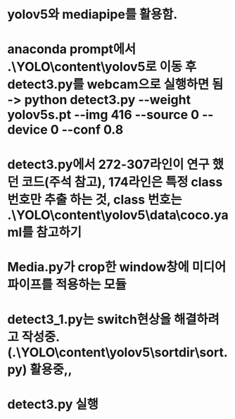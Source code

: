 # yolov5와 mediapipe를 활용함.
# anaconda prompt에서 .\YOLO\content\yolov5로 이동 후 detect3.py를 webcam으로 실행하면 됨 -> python detect3.py --weight yolov5s.pt --img 416 --source 0 --device 0 --conf 0.8
# detect3.py에서 272-307라인이 연구 했던 코드(주석 참고), 174라인은 특정 class번호만 추출 하는 것, class 번호는 .\YOLO\content\yolov5\data\coco.yaml를 참고하기
# Media.py가 crop한 window창에 미디어 파이프를 적용하는 모듈
# detect3_1.py는 switch현상을 해결하려고 작성중. (.\YOLO\content\yolov5\sortdir\sort.py) 활용중,,
# detect3.py 실행